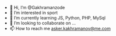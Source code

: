 - 👋 Hi, I’m @Gakhramanzode
- 👀 I’m interested in sport
- 🌱 I’m currently learning JS, Python, PHP, MySql
- 💞️ I’m looking to collaborate on ...
- 📫 How to reach me asker.kakhramanov@me.com

<!---
Gakhramanzode/Gakhramanzode is a ✨ special ✨ repository because its `README.md` (this file) appears on your GitHub profile.
You can click the Preview link to take a look at your changes.
--->
